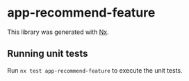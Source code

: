 # app-recommend-feature

This library was generated with [Nx](https://nx.dev).

## Running unit tests

Run `nx test app-recommend-feature` to execute the unit tests.
